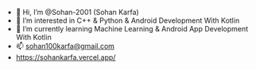 - 👋 Hi, I’m @Sohan-2001 (Sohan Karfa)
- 👀 I’m interested in C++ & Python & Android Development With Kotlin
- 🌱 I’m currently learning Machine Learning & Android App Development With Kotlin
- 📫 sohan100karfa@gmail.com
- https://sohankarfa.vercel.app/

<!---
Sohan-2001/Sohan-2001 is a ✨ special ✨ repository because its `README.md` (this file) appears on your GitHub profile.
You can click the Preview link to take a look at your changes.
--->
